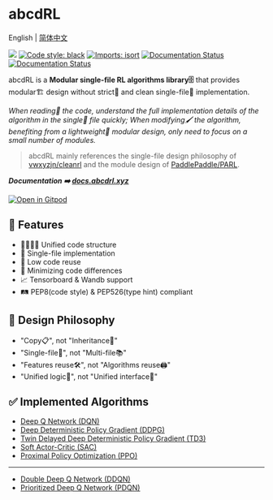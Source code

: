 # abcdRL

English | [简体中文](./README.cn.md)

[<img src="https://img.shields.io/badge/license-MIT-blue">](https://sdpkjc.coding.net/public/abcdrl/abcdrl/git/)
[![Code style: black](https://img.shields.io/badge/code%20style-black-000000.svg)](https://github.com/psf/black)
[![Imports: isort](https://img.shields.io/badge/%20imports-isort-%231674b1?style=flat&labelColor=ef8336)](https://pycqa.github.io/isort/)
[![Documentation Status](https://img.shields.io/badge/docs-latest-brightgreen.svg?style=flat)](https://docs.abcdrl.xyz)
[![Documentation Status](https://img.shields.io/badge/中文文档-最新-brightgreen.svg)](https://docs.abcdrl.xyz/zh)

abcdRL is a **Modular single-file RL algorithms library🗄** that provides modular🏗 design without strict🚥 and clean single-file📜 implementation.

*When reading📖 the code, understand the full implementation details of the algorithm in the single📜 file quickly; When modifying🖌 the algorithm, benefiting from a lightweight🍃 modular design, only need to focus on a small number of modules.*

> abcdRL mainly references the single-file design philosophy of [vwxyzjn/cleanrl](https://github.com/vwxyzjn/cleanrl/) and the module design of [PaddlePaddle/PARL](https://github.com/PaddlePaddle/PARL/).

***Documentation ➡️ [docs.abcdrl.xyz](https://abcdrl.xyz)***

[![Open in Gitpod](https://gitpod.io/button/open-in-gitpod.svg)](https://gitpod.io/#https://github.com/sdpkjc/abcdrl)

## 🐼 Features

- 👨‍👩‍👧‍👦 Unified code structure
- 📄 Single-file implementation
- 🐷 Low code reuse
- 📐 Minimizing code differences
- 📈 Tensorboard & Wandb support
- 🛤 PEP8(code style) & PEP526(type hint) compliant

## 🗽 Design Philosophy

- "Copy📋", not "Inheritance🧬"
- "Single-file📜", not "Multi-file📚"
- "Features reuse🛠", not "Algorithms reuse🖨"
- "Unified logic🤖", not "Unified interface🔌"

## ✅ Implemented Algorithms

- [Deep Q Network (DQN)](https://doi.org/10.1038/nature14236)
- [Deep Deterministic Policy Gradient (DDPG)](http://arxiv.org/abs/1509.02971)
- [Twin Delayed Deep Deterministic Policy Gradient (TD3)](http://arxiv.org/abs/1802.09477)
- [Soft Actor-Critic (SAC)](http://arxiv.org/abs/1801.01290)
- [Proximal Policy Optimization (PPO)](http://arxiv.org/abs/1802.09477)

---

- [Double Deep Q Network (DDQN)](http://arxiv.org/abs/1509.06461)
- [Prioritized Deep Q Network (PDQN)](http://arxiv.org/abs/1511.05952)
